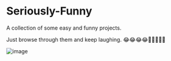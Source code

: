 # Seriously-Funny
A collection of some easy and funny projects.

Just browse through them and keep laughing.
😂😂😂😂🤣🤣🤣🤣🤣


![image](https://user-images.githubusercontent.com/64016811/126535402-bdae5a00-f7d2-4e4b-9296-6bdd52d5e839.png)
